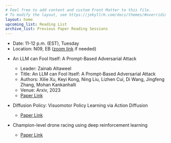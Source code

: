 ```yaml
---
# Feel free to add content and custom Front Matter to this file.
# To modify the layout, see https://jekyllrb.com/docs/themes/#overriding-theme-defaults
layout: home
upcoming_list: Reading List
archive_list: Previous Paper Reading Sessions
---
```


- Date: 11-12 p.m. (EST), Tuesday
- Location: N09, EB ([zoom link](https://binghamton.zoom.us/j/93913604594) if needed)

<!-- Upcoming papers -->

- An LLM can Fool Itself: A Prompt-Based Adversarial Attack
    - Leader: Zainab Altaweel
    - Title: An LLM can Fool Itself: A Prompt-Based Adversarial Attack
    - Authors: Xilie Xu, Keyi Kong, Ning Liu, Lizhen Cui, Di Wang, Jingfeng Zhang, Mohan Kankanhalli
    - Venue: Arxiv, 2023
    - [Paper Link](https://arxiv.org/pdf/2310.13345.pdf)

- Diffusion Policy: Visuomotor Policy Learning via Action Diffusion
    - [Paper Link](https://diffusion-policy.cs.columbia.edu/)

- Champion-level drone racing using deep reinforcement learning
    - [Paper Link](https://www.nature.com/articles/s41586-023-06419-4)